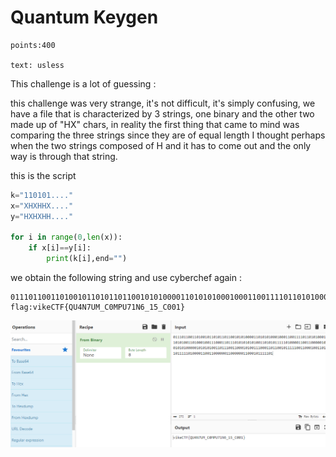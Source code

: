 # Quantum Keygen

```
points:400

text: usless
```

This challenge is a lot of guessing :

this challenge was very strange, it's not difficult, it's simply confusing, we have a file that is characterized by 3 strings, one binary and the other two made up of "HX" chars, in reality the first thing that came to mind was comparing the three strings since they are of equal length I thought perhaps when the two strings composed of H and it has to come out and the only way is through that string.

this is the script

```python
k="110101...."
x="XHXHHX...."
y="HXHXHH...."

for i in range(0,len(x)):
    if x[i]==y[i]:
        print(k[i],end="")
```

we obtain the following string and use cyberchef again :

```
01110110011010010110101101100101010000110101010001000110011110110101000101010101001101000100111000110111010101010100110101011111010000110011000001001101010100000101010100110111001100010100111000110110010111110011000100110101010111110100001100110000001100000011000101111101
flag:vikeCTF{QU4N7UM_C0MPU71N6_15_C001}
```

![alt text](image-6.png)


